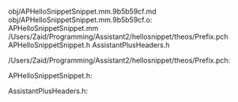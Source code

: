 obj/APHelloSnippetSnippet.mm.9b5b59cf.md obj/APHelloSnippetSnippet.mm.9b5b59cf.o: \
  APHelloSnippetSnippet.mm \
  /Users/Zaid/Programming/Assistant2/hellosnippet/theos/Prefix.pch \
  APHelloSnippetSnippet.h AssistantPlusHeaders.h

/Users/Zaid/Programming/Assistant2/hellosnippet/theos/Prefix.pch:

APHelloSnippetSnippet.h:

AssistantPlusHeaders.h:
